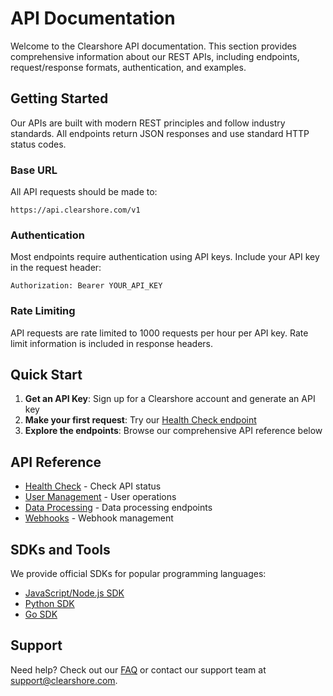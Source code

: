 # API Documentation

Welcome to the Clearshore API documentation. This section provides comprehensive information about our REST APIs, including endpoints, request/response formats, authentication, and examples.

## Getting Started

Our APIs are built with modern REST principles and follow industry standards. All endpoints return JSON responses and use standard HTTP status codes.

### Base URL

All API requests should be made to:
```
https://api.clearshore.com/v1
```

### Authentication

Most endpoints require authentication using API keys. Include your API key in the request header:

```http
Authorization: Bearer YOUR_API_KEY
```

### Rate Limiting

API requests are rate limited to 1000 requests per hour per API key. Rate limit information is included in response headers.

## Quick Start

1. **Get an API Key**: Sign up for a Clearshore account and generate an API key
2. **Make your first request**: Try our [Health Check endpoint](/api/health)
3. **Explore the endpoints**: Browse our comprehensive API reference below

## API Reference

- [Health Check](/api/health) - Check API status
- [User Management](/api/users) - User operations
- [Data Processing](/api/data) - Data processing endpoints
- [Webhooks](/api/webhooks) - Webhook management

## SDKs and Tools

We provide official SDKs for popular programming languages:

- [JavaScript/Node.js SDK](https://github.com/clearshore/js-sdk)
- [Python SDK](https://github.com/clearshore/python-sdk)
- [Go SDK](https://github.com/clearshore/go-sdk)

## Support

Need help? Check out our [FAQ](/docs/faq) or contact our support team at support@clearshore.com.
